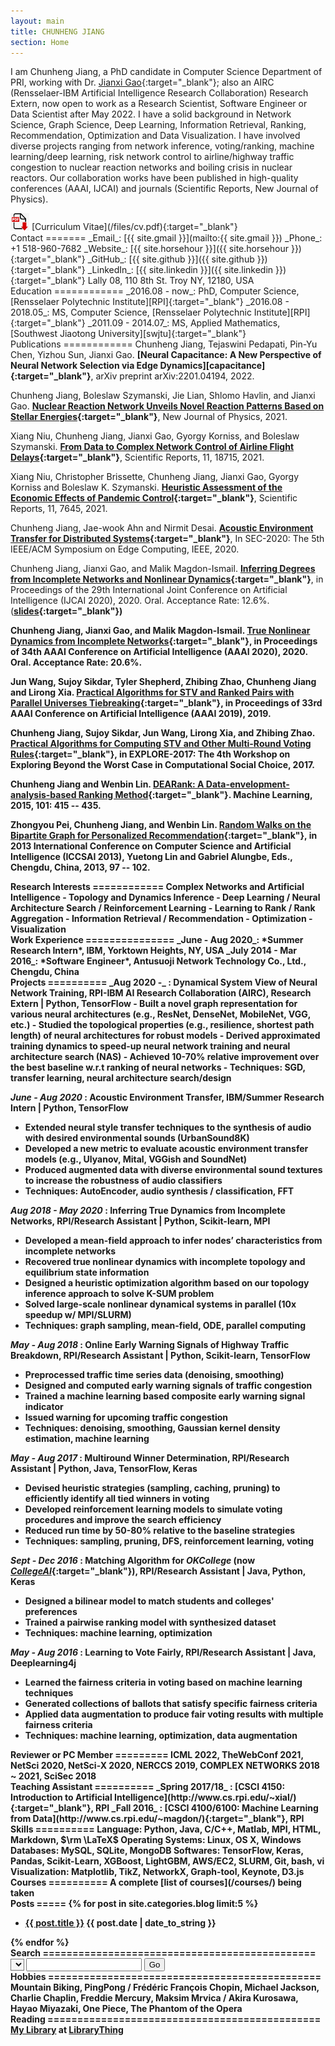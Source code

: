 ```yaml
---
layout: main
title: CHUNHENG JIANG
section: Home
---
```


I am Chunheng Jiang, a PhD candidate in Computer Science Department of PRI, 
working with Dr. [Jianxi Gao][gao]{:target="_blank"}; 
also an AIRC (Rensselaer-IBM Artificial Intelligence Research Collaboration) Research Extern, 
now open to work as a Research Scientist, Software Engineer or Data Scientist after May 2022. 
I have a solid background in Network Science, Graph Science, Deep Learning, Information Retrieval, Ranking, Recommendation, 
Optimization and Data Visualization. I have involved diverse projects ranging from network inference, 
voting/ranking, machine learning/deep learning, risk network control to airline/highway traffic congestion to 
nuclear reaction networks and boiling crisis in nuclear reactors. 
Our collaboration works have been published in high-quality conferences (AAAI, IJCAI) and 
journals (Scientific Reports, New Journal of Physics).

<img src="/assets/images/pdflogo.jpg" style="width: 30px;"/>
[Curriculum Vitae](/files/cv.pdf){:target="_blank"} 


<div class="section" markdown="1">
Contact
======= 
_Email_: [{{ site.gmail }}](mailto:{{ site.gmail }})  
_Phone_: +1 518-960-7682  
_Website_: [{{ site.horsehour }}]({{ site.horsehour }}){:target="_blank"}  
_GitHub_: [{{ site.github }}]({{ site.github }}){:target="_blank"}  
_LinkedIn_: [{{ site.linkedin }}]({{ site.linkedin }}){:target="_blank"}  
Lally 08, 110 8th St. Troy NY, 12180, USA
</div>

<div class="section" markdown="1">
Education
============
_2016.08 - now_: PhD, Computer Science, [Rensselaer Polytechnic Institute][RPI]{:target="_blank"}  
_2016.08 - 2018.05_: MS, Computer Science, [Rensselaer Polytechnic Institute][RPI]{:target="_blank"}  
_2011.09 - 2014.07_: MS, Applied Mathematics, [Southwest Jiaotong University][swjtu]{:target="_blank"}  
<!--
2005.09 - 2009.07: ***B.Sc***, Information and Computing Science, [Tianjin University of Commerce][tjcu]{:target="_blank"}  
-->
</div>

<div class="section" markdown="1">
Publications
============
Chunheng Jiang, Tejaswini Pedapati, Pin-Yu Chen, Yizhou Sun, Jianxi Gao. 
<b>[Neural Capacitance: A New Perspective of Neural
Network Selection via Edge Dynamics][capacitance]{:target="_blank"}</b>,
arXiv preprint arXiv:2201.04194, 2022.

Chunheng Jiang, Boleslaw Szymanski, Jie Lian, Shlomo Havlin, and Jianxi Gao. 
<b>[Nuclear Reaction Network Unveils Novel Reaction Patterns Based on Stellar Energies][nucnet]{:target="_blank"}</b>,
New Journal of Physics, 2021.

Xiang Niu, Chunheng Jiang, Jianxi Gao, Gyorgy Korniss, and Boleslaw Szymanski.
<b>[From Data to Complex Network Control of Airline Flight Delays][flightnet]{:target="_blank"}</b>, 
Scientific Reports, 11, 18715, 2021.

Xiang Niu, Christopher Brissette, Chunheng Jiang, Jianxi Gao, Gyorgy Korniss and Boleslaw K. Szymanski.
<b>[Heuristic Assessment of the Economic Effects of Pandemic Control][pandemic]{:target="_blank"}</b>,
Scientific Reports, 11, 7645, 2021.

Chunheng Jiang, Jae-wook Ahn and Nirmit Desai. 
<b>[Acoustic Environment Transfer for Distributed Systems][acoustic]{:target="_blank"}</b>, In SEC-2020: The
5th IEEE/ACM Symposium on Edge Computing, IEEE, 2020.

Chunheng Jiang, Jianxi Gao, and Malik Magdon-Ismail. 
<b>[Inferring Degrees from Incomplete Networks and Nonlinear Dynamics][estks]{:target="_blank"}</b>, 
in Proceedings of the 29th International Joint Conference on Artificial Intelligence (IJCAI 2020), 2020. 
Oral. Acceptance Rate: 12.6%. (<b>[slides][ijcai20slides]{:target="_blank"})

Chunheng Jiang, Jianxi Gao, and Malik Magdon-Ismail. 
<b>[True Nonlinear Dynamics from Incomplete Networks][estxs]{:target="_blank"}</b>, 
in Proceedings of 34th AAAI Conference on Artificial Intelligence (AAAI 2020), 2020. Oral. Acceptance Rate: 20.6%.

Jun Wang, Sujoy Sikdar, Tyler Shepherd, Zhibing Zhao, Chunheng Jiang and Lirong Xia. 
<b>[Practical Algorithms for STV and Ranked Pairs with Parallel Universes Tiebreaking][put]{:target="_blank"}</b>, 
in Proceedings of 33rd AAAI Conference on Artificial Intelligence (AAAI 2019), 2019.

Chunheng Jiang, Sujoy Sikdar, Jun Wang, Lirong Xia, and Zhibing Zhao. 
<b>[Practical Algorithms for Computing STV and Other Multi-Round Voting Rules][stv]{:target="_blank"}</b>, 
in EXPLORE-2017: The 4th Workshop on Exploring Beyond the Worst Case in Computational Social Choice, 2017.

Chunheng Jiang and Wenbin Lin. 
<b>[DEARank: A Data-envelopment-analysis-based Ranking Method][dearank]{:target="_blank"}</b>. 
Machine Learning, 2015, 101: 415 -- 435.  

Zhongyou Pei, Chunheng Jiang, and Wenbin Lin. 
<b>[Random Walks on the Bipartite Graph for Personalized Recommendation][randwalk]{:target="_blank"}</b>,
in 2013 International Conference on Computer Science and Artificial Intelligence (ICCSAI 2013), 
Yuetong Lin and Gabriel Alungbe, Eds., Chengdu, China, 2013, 97 -- 102.
</div>

<div class="section" markdown="1">
Research Interests
============
Complex Networks and Artificial Intelligence
- Topology and Dynamics Inference
- Deep Learning / Neural Architecture Search / Reinforcement Learning
- Learning to Rank / Rank Aggregation
- Information Retrieval / Recommendation
- Optimization 
- Visualization
</div>


<div class="section" markdown="1">
Work Experience
===============
_June - Aug 2020_: *Summer Research Intern*, IBM, Yorktown Heights, NY, USA  
_July 2014 - Mar 2016_: *Software Engineer*, Antusuoji Network Technology Co., Ltd., Chengdu, China 

<!--
- Collect web information (commercial products, job positions)
- Build an information retrieval system based on Solr

_2009.11 - 2010.12_: Data Analyst, Bohai Securities Co., Ltd., Tianjin, CHINA
- Process the raw data in well organized structure
- Create model to analysis the financial data with statistical techniques
-->
</div>

<div class="section" markdown="1">
Projects 
==========
_Aug 2020 -_ : <b>Dynamical System View of Neural Network Training</b>, RPI-IBM AI Research Collaboration (AIRC), Research Extern | Python, TensorFlow
- Built a novel graph representation for various neural architectures (e.g., ResNet, DenseNet, MobileNet, VGG, etc.)
- Studied the topological properties (e.g., resilience, shortest path length) of neural architectures for robust models
- Derived approximated training dynamics to speed-up neural network training and neural architecture search (NAS)
- Achieved 10-70% relative improvement over the best baseline w.r.t ranking of neural networks
- <b>Techniques</b>: SGD, transfer learning, neural architecture search/design

_June - Aug 2020_ : <b>Acoustic Environment Transfer</b>, IBM/Summer Research Intern | Python, TensorFlow
- Extended neural style transfer techniques to the synthesis of audio with desired environmental sounds (UrbanSound8K) 
- Developed a new metric to evaluate acoustic environment transfer models (e.g., Ulyanov, Mital, VGGish and SoundNet) 
- Produced augmented data with diverse environmental sound textures to increase the robustness of audio classifiers
- <b>Techniques</b>: AutoEncoder, audio synthesis / classification, FFT  

_Aug 2018 - May 2020_ : <b>Inferring True Dynamics from Incomplete Networks</b>, RPI/Research Assistant | Python, Scikit-learn, MPI
- Developed a mean-field approach to infer nodes’ characteristics from incomplete networks
- Recovered true nonlinear dynamics with incomplete topology and equilibrium state information
- Designed a heuristic optimization algorithm based on our topology inference approach to solve K-SUM problem
- Solved large-scale nonlinear dynamical systems in parallel (10x speedup w/ MPI/SLURM)
- <b>Techniques</b>: graph sampling, mean-field, ODE, parallel computing

_May - Aug 2018_ : <b>Online Early Warning Signals of Highway Traffic Breakdown</b>, RPI/Research Assistant | Python, Scikit-learn, TensorFlow
- Preprocessed traffic time series data (denoising, smoothing)
- Designed and computed early warning signals of traffic congestion
- Trained a machine learning based composite early warning signal indicator
- Issued warning for upcoming traffic congestion
- <b>Techniques</b>: denoising, smoothing, Gaussian kernel density estimation, machine learning

_May - Aug 2017_ : <b>Multiround Winner Determination</b>, RPI/Research Assistant | Python, Java, TensorFlow, Keras 
- Devised heuristic strategies (sampling, caching, pruning) to efficiently identify all tied winners in voting
- Developed reinforcement learning models to simulate voting procedures and improve the search efficiency
- Reduced run time by 50-80% relative to the baseline strategies
- <b>Techniques</b>: sampling, pruning, DFS, reinforcement learning, voting

_Sept - Dec 2016_ : <b>Matching Algorithm for <i>OKCollege</i> (now [<i>CollegeAI</i>][collegeai]{:target="_blank"})</b>, 
RPI/Research Assistant | Java, Python, Keras
- Designed a bilinear model to match students and colleges' preferences
- Trained a pairwise ranking model with synthesized dataset
- <b>Techniques</b>: machine learning, optimization

_May - Aug 2016_ : <b>Learning to Vote Fairly</b>, RPI/Research Assistant | Java, Deeplearning4j 
- Learned the fairness criteria in voting based on machine learning techniques
- Generated collections of ballots that satisfy specific fairness criteria
- Applied data augmentation to produce fair voting results with multiple fairness criteria
- <b>Techniques</b>: machine learning, optimization, data augmentation

<!--
_Summer 2013_ : <b>Automating Data Collection</b> <img src="{{ site.images }}/java.jpg" style="width: 40px;"/>
- Crawl over 10,000 professors' profiles from top Chinese universities
- Semi-automate the inefficient and expensive manual collection procedure
- Align the collected data and output with homogeneous content

_Summer 2012_ : <b>Meta Extraction from PDF Papers</b> <img src="{{ site.images }}/java.jpg" style="width: 40px;"/><img src="{{ site.images }}/c++.png" style="width: 20px;"/>
- Crawl 5,000 research papers in PDF and related meta data from [arXiv](https://arxiv.org/){:target="_blank"}
- Convert PDF documents to XML with [pdf2xml](https://sourceforge.net/projects/pdf2xml/){:target="_blank"} and create training set
- Recognize the meta information blocks (titles, authors, keywords, abstract, and references) with handcrafted rules and machine learning techniques
-->

</div>

<div class="section" markdown="1">
Reviewer or PC Member
=========
ICML 2022, TheWebConf 2021, NetSci 2020, NetSci-X 2020, NERCCS 2019, COMPLEX NETWORKS 2018 ~ 2021, SciSec 2018
</div>

<div class="section" markdown="1">
Teaching Assistant
==========  
_Spring 2017/18_ : [CSCI 4150: Introduction to Artificial Intelligence](http://www.cs.rpi.edu/~xial/){:target="_blank"}, RPI   
_Fall 2016_ : [CSCI 4100/6100: Machine Learning from Data](http://www.cs.rpi.edu/~magdon/){:target="_blank"}, RPI 
</div>

<div class="section" markdown="1">
Skills
==========  
<b>Language</b>: Python, Java, C/C++, Matlab, MPI, HTML,
Markdown, $\rm \LaTeX$  
<b>Operating Systems</b>: Linux, OS X, Windows  
<b>Databases</b>: MySQL, SQLite, MongoDB  
<b>Softwares</b>: TensorFlow, Keras, Pandas, Scikit-Learn, XGBoost, LightGBM, AWS/EC2, SLURM, Git, bash, vi  
<b>Visualization</b>: Matplotlib, TikZ, NetworkX, Graph-tool, Keynote, D3.js  
</div>

<div class="section" markdown="1">
Courses
==========  
A complete [list of courses](/courses/) being taken
</div>


<div class="section" markdown="1">
Posts
=====
{% for post in site.categories.blog limit:5 %}

<ul class="compact recent">
<li>
	<a href="{{ post.url }}" title="{{ post.excerpt }}">{{ post.title }}</a>
	<span class="date">{{ post.date | date_to_string }}</span> 
</li>
</ul>
{% endfor %}
</div>

<div class="section" markdown="1">
Search
==============================================
<form name="search">
    <select name="engine" style="background-color: #F5F5F5;"></select>
    <input type="text" name="query" onkeypress="return checkKey()"/>
    <input type="button" value="Go" onClick="return startSearch()"/>
</form>
</div>

<div class="section" markdown="1">
Hobbies
==============================================
Mountain Biking, PingPong / 
Frédéric François Chopin, Michael Jackson, Charlie Chaplin, Freddie Mercury, Maksim Mrvica / 
Akira Kurosawa, Hayao Miyazaki, One Piece, The Phantom of the Opera
</div>

<div class="section" markdown="1">
Reading
==============================================
<div id="w0789d8409abbeacae8fbd27aa551582a"></div><script type="text/javascript" charset="UTF-8" src="https://www.librarything.com/widget_get.php?userid=horsehour&theID=w0789d8409abbeacae8fbd27aa551582a"></script><noscript><a href="http://www.librarything.com/profile/horsehour">My Library</a> at <a href="http://www.librarything.com">LibraryThing</a></noscript>


[gao]:  http://gaojianxi.com/
[rpi]:  https://www.rpi.edu/
[swjtu]:  http://www.swjtu.edu.cn/
[tjcu]:  http://www.tjcu.edu.cn/

[collegeai]: https://www.collegeai.com/
[dearank]: https://link.springer.com/article/10.1007/s10994-014-5442-3
[randwalk]: https://www.researchgate.net/publication/278670661_Random_Walks_on_the_Bipartite-Graph_for_Personalized_Recommendation
[stv]: http://www.explore-2017.preflib.org/wp-content/uploads/2017/04/paper_16.pdf
[put]: https://arxiv.org/pdf/1805.06992.pdf
[estxs]: https://arxiv.org/pdf/2001.06722.pdf 
[estks]: https://arxiv.org/pdf/2004.10546.pdf
[ijcai20slides]: /files/ijcai20-estks-slides.pdf
[pandemic]: https://www.nature.com/articles/s41598-021-85432-x 
[flightnet]: https://www.nature.com/articles/s41598-021-98112-7
[nucnet]: https://iopscience.iop.org/article/10.1088/1367-2630/ac1a3d
[capacitance]: https://arxiv.org/abs/2201.04194v2
[acoustic]: https://arxiv.org/abs/2101.01863
